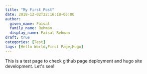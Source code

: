 ```yaml
---
title: "My First Post"
date: 2018-12-02T22:16:18+05:00
author:
  given_name: Faisal
  family_name: Rehman
  display_name: Faisal Rehman
draft: true
categories: [Test]
tags: [Hello World,First Page,Hugo]
---
```

This is a test page to check github page deployment and hugo site development. Let's see!